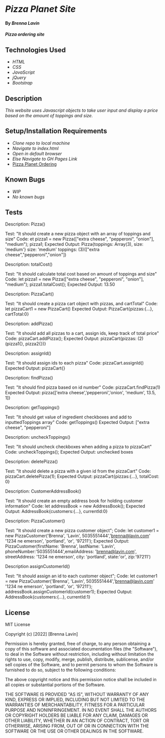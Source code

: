 # _Pizza Planet Site_

#### By _**Brenna Lavin**_

#### _Pizza ordering site_

## Technologies Used

* _HTML_
* _CSS_
* _JavaScript_
* _jQuery_
* _Bootstrap_

## Description

_This website uses Javascript objects to take user input and display a price based on the amount of toppings and size._

## Setup/Installation Requirements

* _Clone repo to local machine_
* _Navigate to index.html_
* _Open in default browser_
* _Else Navigate to GH Pages Link_
* [Pizza Planet Ordering](https://lavinbrenna.github.io/pizza-parlor/)

## Known Bugs

* _WIP_
* _No known bugs_

## Tests

Description: Pizza()

Test: "It should create a new pizza object with an array of toppings and size"
Code:
et pizza1 = new Pizza(["extra cheese", "pepperoni", "onion"], "medium");
pizza1;
Expected Output:
Pizza{toppings: Array(3), size: 'medium'}
size: 'medium'
toppings: (3)(["extra cheese","pepperoni","onion"])

Description: totalCost()

Test: "It should calculate total cost based on amount of toppings and size"
Code:
let pizza1 = new Pizza(["extra cheese", "pepperoni", "onion"], "medium");
pizza1.totalCost();
Expected Output:
13.50

Description: PizzaCart()

Test: "It should create a pizza cart object with pizzas, and cartTotal"
Code:
let pizzaCart1 = new PizzaCart()
Expected Output:
PizzaCart{pizzas:{...}, cartTotal:0}

Description: addPizza()

Test: "It should add all pizzas to a cart, assign ids, keep track of total price"
Code:
pizzaCart.addPizza();
Expected Output:
pizzaCart{pizzas: (2)(pizza1{}, pizza2{})}

Description: assignId()

Test: "It should assign ids to each pizza"
Code:
pizzaCart.assignId()
Expected Output:
pizzaCart{}

Description: findPizza()

Test: "It should find pizza based on id number"
Code:
pizzaCart.findPizza(1)
Expected Output:
pizza{['extra cheese','pepperoni','onion', 'medium', 13.5, 1]}

Description: getToppings()

Test: "It should get value of ingredient checkboxes and add to inputtedToppings array"
Code:
getToppings()
Expected Output:
["extra cheese", "pepperoni"]

Description: uncheckToppings()

Test: "It should uncheck checkboxes when adding a pizza to pizzaCart"
Code:
uncheckToppings();
Expected Output:
unchecked boxes

Description: deletePizza()

Test: "It should delete a pizza with a given id from the pizzaCart"
Code:
pizzaCart.deletePizza(1);
Expected Output:
pizzaCart{pizzas:{...}, totalCost: 0}

Description: CustomerAddressBook()

Test: "It should create an empty address book for holding customer information"
Code:
let addressBook = new AddressBook();
Expected Output:
AddressBook{customers:{...}, currentId:0}

Description: PizzaCustomer()

Test: "It should create a new pizza customer object";
Code:
let customer1 = new PizzaCustomer('Brenna', 'Lavin', 5035551444','brenna@lavin.com' '1234 ne emerson', 'portland', 'or', '97211');
Expected Output:
PizzaCustomer(firstName: 'Brenna', lastName: 'Lavin', phoneNumber:'5035551444',emailAddress: 'brenna@lavin.com', streetAddress: '1234 ne emerson', city: 'portland', state:'or', zip:'97211')

Description assignCustomerId()

Test: "It should assign an id to each customer object";
Code:
let customer1 = new PizzaCustomer('Brenna', 'Lavin', 5035551444','brenna@lavin.com' '1234 ne emerson', 'portland', 'or', '97211');
addressBook.assignCustomerId(customer1);
Expected Output:
AddressBook{customers:{...}, currentId:1}
## License

MIT License

Copyright (c) [2022] [Brenna Lavin]

Permission is hereby granted, free of charge, to any person obtaining a copy
of this software and associated documentation files (the "Software"), to deal
in the Software without restriction, including without limitation the rights
to use, copy, modify, merge, publish, distribute, sublicense, and/or sell
copies of the Software, and to permit persons to whom the Software is
furnished to do so, subject to the following conditions:

The above copyright notice and this permission notice shall be included in all
copies or substantial portions of the Software.

THE SOFTWARE IS PROVIDED "AS IS", WITHOUT WARRANTY OF ANY KIND, EXPRESS OR
IMPLIED, INCLUDING BUT NOT LIMITED TO THE WARRANTIES OF MERCHANTABILITY,
FITNESS FOR A PARTICULAR PURPOSE AND NONINFRINGEMENT. IN NO EVENT SHALL THE
AUTHORS OR COPYRIGHT HOLDERS BE LIABLE FOR ANY CLAIM, DAMAGES OR OTHER
LIABILITY, WHETHER IN AN ACTION OF CONTRACT, TORT OR OTHERWISE, ARISING FROM,
OUT OF OR IN CONNECTION WITH THE SOFTWARE OR THE USE OR OTHER DEALINGS IN THE
SOFTWARE.
